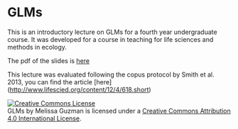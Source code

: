 # GLMs

This is an introductory lecture on GLMs for a fourth year undergraduate course. It was developed for a course in teaching for life sciences and methods in ecology. 

The pdf of the slides is [here](https://github.com/lmguzman/GLMs/blob/master/Generalized%20Linear%20Models%20(1).pdf)

This lecture was evaluated following the copus protocol by Smith et al. 2013, you can find the article [here] (http://www.lifescied.org/content/12/4/618.short)



<a rel="license" href="http://creativecommons.org/licenses/by/4.0/"><img alt="Creative Commons License" style="border-width:0" src="https://i.creativecommons.org/l/by/4.0/88x31.png" /></a><br /><span xmlns:dct="http://purl.org/dc/terms/" property="dct:title">GLMs</span> by <span xmlns:cc="http://creativecommons.org/ns#" property="cc:attributionName">Melissa Guzman</span> is licensed under a <a rel="license" href="http://creativecommons.org/licenses/by/4.0/">Creative Commons Attribution 4.0 International License</a>.
